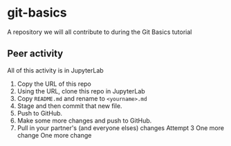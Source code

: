 # git-basics
A repository we will all contribute to during the Git Basics tutorial

## Peer activity

All of this activity is in JupyterLab

1. Copy the URL of this repo
2. Using the URL, clone this repo in JupyterLab
3. Copy `README.md` and rename to  `<yourname>.md`
4. Stage and then commit that new file.
5. Push to GitHub.
6. Make some more changes and push to GitHub.
7. Pull in your partner's (and everyone elses) changes
Attempt 3
One more change
One more change
